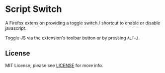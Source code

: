 # Script Switch

A Firefox extension providing a toggle switch / shortcut to enable or disable javascript.

Toggle JS via the extension's toolbar  button or by pressing `ALT+J`.

## License

MIT License, please see [LICENSE](/LICENSE) for more info.

